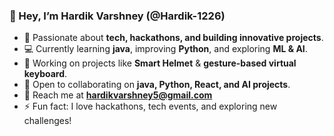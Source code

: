 ### 👋 Hey, I’m Hardik Varshney (@Hardik-1226)  

- 🚀 Passionate about **tech, hackathons, and building innovative projects**.  
- 💻 Currently learning **java**, improving **Python**, and exploring **ML & AI**.  
- 🔧 Working on projects like **Smart Helmet** & **gesture-based virtual keyboard**.  
- 🤝 Open to collaborating on **java, Python, React, and AI projects**.   
- 📩 Reach me at **hardikvarshney5@gmail.com**  
- ⚡ Fun fact: I love hackathons, tech events, and exploring new challenges!  

<!---  
Hardik-1226/Hardik-1226 is a ✨ special ✨ repository because its `README.md` (this file) appears on your GitHub profile.  
You can click the Preview link to take a look at your changes.  
--->
